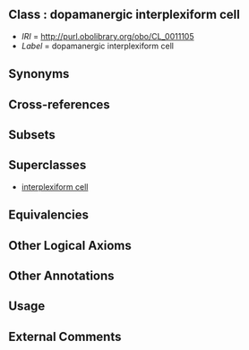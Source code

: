 
## Class : dopamanergic interplexiform cell

 * *IRI* = http://purl.obolibrary.org/obo/CL_0011105
 * *Label* = dopamanergic interplexiform cell

## Synonyms


## Cross-references


## Subsets


## Superclasses

 * [interplexiform cell](../../CL/04/CL_0011104.md)

## Equivalencies


## Other Logical Axioms


## Other Annotations


## Usage


## External Comments

